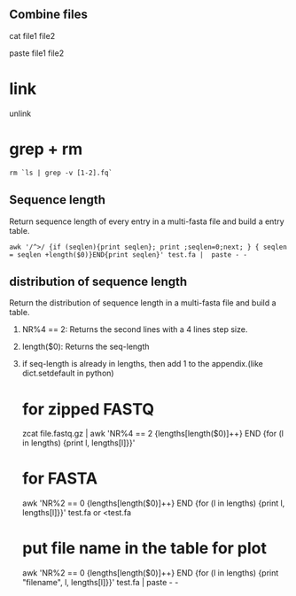## Combine files

cat file1 file2

paste file1 file2

# link

unlink

# grep + rm
	rm `ls | grep -v [1-2].fq`


## Sequence length

Return sequence length of every entry in a multi-fasta file and build a entry table.

	awk '/^>/ {if (seqlen){print seqlen}; print ;seqlen=0;next; } { seqlen = seqlen +length($0)}END{print seqlen}' test.fa |  paste - -
	
## distribution of sequence length

Return the distribution of sequence length in a multi-fasta file and build a table.

1. NR%4 == 2: Returns the second lines with a 4 lines step size. 
2. length($0): Returns the seq-length
3. if seq-length is already in lengths, then add 1 to the appendix.(like dict.setdefault in python)

	# for zipped FASTQ
	zcat file.fastq.gz | awk 'NR%4 == 2 {lengths[length($0)]++} END {for (l in lengths) {print l, lengths[l]}}'

	# for FASTA
	awk 'NR%2 == 0 {lengths[length($0)]++} END {for (l in lengths) {print l, lengths[l]}}' test.fa or <test.fa
	
	# put file name in the table for plot 
	awk 'NR%2 == 0 {lengths[length($0)]++} END {for (l in lengths) {print "filename", l, lengths[l]}}' test.fa | paste - - 
	
	
